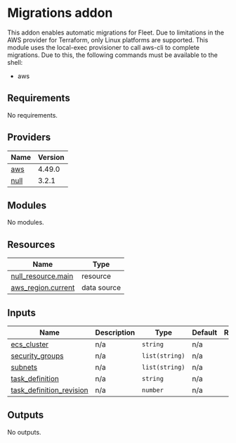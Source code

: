 # Migrations addon
This addon enables automatic migrations for Fleet.
Due to limitations in the AWS provider for Terraform, only Linux platforms are supported.
This module uses the local-exec provisioner to call aws-cli to complete migrations.
Due to this, the following commands must be available to the shell:
- aws

## Requirements

No requirements.

## Providers

| Name | Version |
|------|---------|
| <a name="provider_aws"></a> [aws](#provider\_aws) | 4.49.0 |
| <a name="provider_null"></a> [null](#provider\_null) | 3.2.1 |

## Modules

No modules.

## Resources

| Name | Type |
|------|------|
| [null_resource.main](https://registry.terraform.io/providers/hashicorp/null/latest/docs/resources/resource) | resource |
| [aws_region.current](https://registry.terraform.io/providers/hashicorp/aws/latest/docs/data-sources/region) | data source |

## Inputs

| Name | Description | Type | Default | Required |
|------|-------------|------|---------|:--------:|
| <a name="input_ecs_cluster"></a> [ecs\_cluster](#input\_ecs\_cluster) | n/a | `string` | n/a | yes |
| <a name="input_security_groups"></a> [security\_groups](#input\_security\_groups) | n/a | `list(string)` | n/a | yes |
| <a name="input_subnets"></a> [subnets](#input\_subnets) | n/a | `list(string)` | n/a | yes |
| <a name="input_task_definition"></a> [task\_definition](#input\_task\_definition) | n/a | `string` | n/a | yes |
| <a name="input_task_definition_revision"></a> [task\_definition\_revision](#input\_task\_definition\_revision) | n/a | `number` | n/a | yes |

## Outputs

No outputs.
